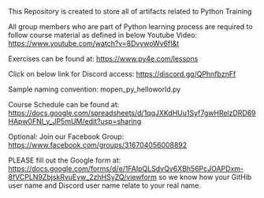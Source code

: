 This Repository is created to store all of artifacts related to Python Training

All group members who are part of Python learning process are required to follow course material as defined in below Youtube Video: https://www.youtube.com/watch?v=8DvywoWv6fI&t

Exercises can be found at: https://www.py4e.com/lessons

Click on below link for Discord access: https://discord.gg/QPhnfbznFf

Sample naming convention: mopen_py_helloworld.py

Course Schedule can be found at:
https://docs.google.com/spreadsheets/d/1qqJXKdHUu1Syf7gwHRelzDRD69HApw0FNI_y_JP5mUM/edit?usp=sharing

Optional: Join our Facebook Group: https://www.facebook.com/groups/316704056008892

PLEASE fill out the Google form at:
https://docs.google.com/forms/d/e/1FAIpQLSdvQv6XBh56PcJOAPDxm-8fVCPLN9ZbjskRvuEyw_2zhHSyZQ/viewform
so we know how your GitHib user name and Discord user name relate to your real name.
